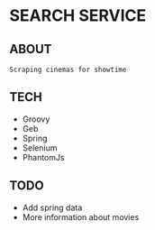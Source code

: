 # SEARCH SERVICE

## ABOUT
	Scraping cinemas for showtime

## TECH
- Groovy
- Geb
- Spring
- Selenium
- PhantomJs

## TODO
- Add spring data
- More information about movies

